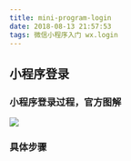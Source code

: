 ```yaml
---
title: mini-program-login
date: 2018-08-13 21:57:53
tags: 微信小程序入门 wx.login
---
```

## 小程序登录 ##

### 小程序登录过程，官方图解 ###
<img src="https://developers.weixin.qq.com/miniprogram/dev/image/api-login.jpg?t=18081317" />

### 具体步骤 ###
